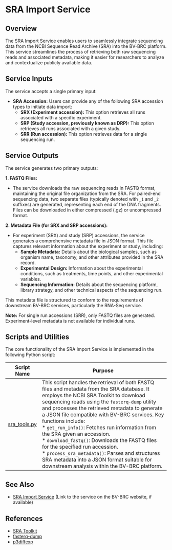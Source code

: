 # SRA Import Service

## Overview

The SRA Import Service enables users to seamlessly integrate sequencing data from the NCBI Sequence Read Archive (SRA) into the BV-BRC platform. This service streamlines the process of retrieving both raw sequencing reads and associated metadata, making it easier for researchers to analyze and contextualize publicly available data.  

## Service Inputs

The service accepts a single primary input:

*   **SRA Accession:**  Users can provide any of the following SRA accession types to initiate data import:
    *   **SRX (Experiment accession):** This option retrieves all runs associated with a specific experiment.
    *   **SRP (Study accession, previously known as DRP):** This option retrieves all runs associated with a given study.
    *   **SRR (Run accession):** This option retrieves data for a single sequencing run.

## Service Outputs

The service generates two primary outputs:

**1. FASTQ Files:**

*   The service downloads the raw sequencing reads in FASTQ format, maintaining the original file organization from the SRA. For paired-end sequencing data, two separate files (typically denoted with `_1` and `_2` suffixes) are generated, representing each end of the DNA fragments. Files can be downloaded in either compressed (.gz) or uncompressed format.

**2. Metadata File (for SRX and SRP accessions):**

*   For experiment (SRX) and study (SRP) accessions, the service generates a comprehensive metadata file in JSON format. This file captures relevant information about the experiment or study, including:
    *   **Sample Metadata:** Details about the biological samples, such as organism name, taxonomy, and other attributes provided in the SRA record.
    *   **Experimental Design:** Information about the experimental conditions, such as treatments, time points, and other experimental variables.
    *   **Sequencing Information:** Details about the sequencing platform, library strategy, and other technical aspects of the sequencing run. 

This metadata file is structured to conform to the requirements of downstream BV-BRC services, particularly the RNA-Seq service.

**Note:** For single run accessions (SRR), only FASTQ files are generated. Experiment-level metadata is not available for individual runs.

## Scripts and Utilities

The core functionality of the SRA Import Service is implemented in the following Python script:

| Script Name                                | Purpose                                                                                                                                                                                                                                                                                                                 |
| ------------------------------------------ | --------------------------------------------------------------------------------------------------------------------------------------------------------------------------------------------------------------------------------------------------------------------------------------------------------------------------- |
| [sra_tools.py](lib/sra_tools.py) | This script handles the retrieval of both FASTQ files and metadata from the SRA database. It employs the NCBI SRA Toolkit to download sequencing reads using the `fasterq-dump` utility and processes the retrieved metadata to generate a JSON file compatible with BV-BRC services. Key functions include: <br> * `get_run_info()`: Fetches run information from the SRA given an accession. <br> * `download_fastq()`: Downloads the FASTQ files for the specified run accession. <br> * `process_sra_metadata()`: Parses and structures SRA metadata into a JSON format suitable for downstream analysis within the BV-BRC platform. |

## See Also

*   [SRA Import Service](https://bv-brc.org/app/SRAImport) (Link to the service on the BV-BRC website, if available)

## References

*   [SRA Toolkit](https://trace.ncbi.nlm.nih.gov/Traces/sra/sra.cgi?view=software)
*   [fasterq-dump](https://github.com/ncbi/sra-tools/wiki/HowTo:-fasterq-dump)
*   [p3diffexp](https://github.com/PATRIC3/p3diffexp)


